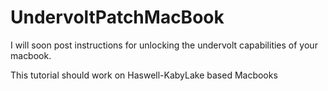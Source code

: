 # UndervoltPatchMacBook

I will soon post instructions for unlocking the undervolt capabilities of your macbook.

This tutorial should work on Haswell-KabyLake based Macbooks
